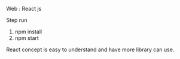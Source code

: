 Web : React js

Step run
1. npm install
2. npm start

React concept is easy to understand and have more library can use. 
